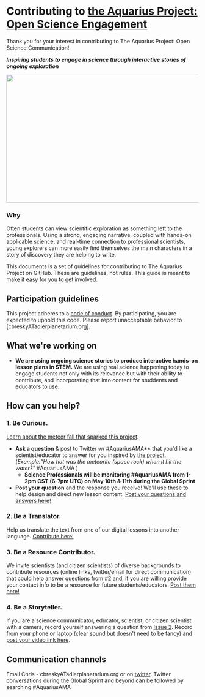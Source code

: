 
# Contributing to [the Aquarius Project: Open Science Engagement](https://github.com/chrisbresky/Aquarius-Project)

Thank you for your interest in contributing to The Aquarius Project: Open Science Communication!

***Inspiring students to engage in science through interactive stories of ongoing exploration***

<a href="https://www.adlerplanetarium.org/education/far-horizons/the-aquarius-project">
  <img
    src="https://www.adlerplanetarium.org/wp-content/uploads/aquarius-hero-01.png"
    align="center"
  img width="900" 
       height="334" 
 </img>
</a>



### Why  

Often students can view scientific exploration as something left to the professionals. Using a strong, engaging narrative, coupled with hands-on applicable science, and real-time connection to professional scientists, young explorers can more easily find themselves the main characters in a story of discovery they are helping to write.

This documents is a set of guidelines for contributing to The Aquarius Project on GitHub. These are guidelines, not rules. This guide is meant to make it easy for you to get involved.


## Participation guidelines

This project adheres to a [code of conduct](https://github.com/chrisbresky/Aquarius-Project/blob/master/CODE%20OF%20CONDUCT.md). By participating, you are expected to uphold this code. Please report unacceptable behavior to [cbreskyATadlerplanetarium.org].

## What we're working on

* **We are using ongoing science stories to produce interactive hands-on lesson plans in STEM.**  We are using real science happening today to engage students not only with its relevance but with their ability to contribute, and incorporating that into content for studdents and educators to use.

## How can you help?

 ### 1. Be Curious. 
 [Learn about the meteor fall that sparked this project](https://openexplorer.nationalgeographic.com/expedition/rovmeteoritehunt). 
 
   * **Ask a question** & post to Twitter w/ #AquariusAMA** that you'd like a scientist/educator to answer for you inspired by [the project](https://www.adlerplanetarium.org/education/far-horizons/the-aquarius-project/). (*Example:"How hot was the meteorite (space rock) when it hit the water?"* #AquariusAMA ) 
     * **Science Professionals will be monitoring #AquariusAMA from 1-2pm CST (6-7pm UTC) on May 10th & 11th during the Global Sprint**
   * **Post your question** and the response you receive! We'll use these to help design and direct new lesson content. [Post your questions and answers here!](https://github.com/chrisbresky/Aquarius-Project/issues/2) 
 
 ### 2. Be a Translator. 
 Help us translate the text from one of our digital lessons into another language. [Contribute here!](https://github.com/chrisbresky/Aquarius-Project/issues/1)
 
 ### 3. Be a Resource Contributor.
We invite scientists (and citizen scientists) of diverse backgrounds to contribute resources (online links, twitter/email for direct communication) that could help answer questions from #2 and, if you are willing provide your contact info to be a resource for future students/educators. [Post them here!](https://github.com/chrisbresky/Aquarius-Project/issues/3)
 
 ### 4. Be a Storyteller. 
If you are a science communicator, educator, scientist, or citizen scientist with a camera, record yourself answering a question from [Issue 2]((https://github.com/chrisbresky/Aquarius-Project/issues/2) ). Record from your phone or laptop (clear sound but doesn't need to be fancy) and [post your video link here](https://github.com/chrisbresky/Aquarius-Project/issues/4).

## Communication channels

Email Chris - cbreskyATadlerplanetarium.org or on [twitter](https://twitter.com/mrchrisbresky).  Twitter conversations during the Global Sprint and beyond can be followed by searching #AquariusAMA 

